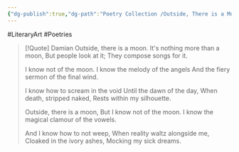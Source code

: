 ```yaml
---
{"dg-publish":true,"dg-path":"Poetry Collection /Outside, There is a Moon.md","permalink":"/poetry-collection/outside-there-is-a-moon/"}
---
```


#LiteraryArt #Poetries

> [!Quote] Damian 
> Outside, there is a moon.
> It's nothing more than a moon,
> But people look at it;
> They compose songs for it.
> 
> I know not of the moon.
> I know the melody of the angels
> And the fiery sermon
> of the final wind.
> 
> I know how to scream in the void 
> Until the dawn of the day,
> When death, stripped naked,
> Rests within my silhouette.
> 
> Outside, there is a moon,
> But I know not of the moon.
> I know the magical
> clamour of the vowels.
> 
> And I know how to not weep, 
> When reality waltz alongside me,
> Cloaked in the ivory ashes,
> Mocking my sick dreams.
> 

